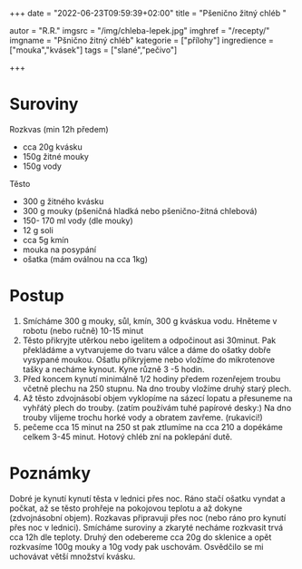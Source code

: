 +++
date = "2022-06-23T09:59:39+02:00"
title = "Pšenično žitný chléb "

autor = "R.R."
imgsrc = "/img/chleba-lepek.jpg"
imghref = "/recepty/"
imgname = "Pšnično žitný chléb"
kategorie = ["přílohy"]
ingredience = ["mouka","kvásek"]
tags = ["slané","pečivo"]


+++

# Suroviny
Rozkvas (min 12h předem)
- cca 20g kvásku 
- 150g žitné mouky
- 150g vody

Těsto
- 300 g žitného kvásku 
- 300 g mouky (pšeničná hladká nebo pšenično-žitná chlebová)
- 150- 170 ml vody (dle mouky)
- 12 g soli 
- cca 5g kmín 
- mouka na posypání
- ošatka (mám oválnou na cca 1kg)

# Postup

1. Smícháme 300 g mouky,  sůl, kmín, 300 g kváskua vodu. Hněteme v robotu (nebo ručně) 10-15 minut
2. Těsto přikryjte utěrkou nebo igelitem a odpočinout asi 30minut. Pak překládáme a vytvarujeme do tvaru válce a dáme do ošatky dobře vysypané moukou. Ošatlu přikryjeme nebo vložíme do mikrotenove tašky a necháme kynout. Kyne různě 3 -5 hodin. 
3. Před koncem kynutí minimálně 1/2 hodiny předem rozenřejem troubu včetně plechu na 250 stupnu. Na dno trouby vložíme druhý starý plech.
4. Až těsto zdvojnásobí objem vyklopíme na sázecí lopatu a přesuneme na vyhřátý plech do trouby. (zatím používám tuhé papírové desky:) Na dno trouby vlijeme trochu horké vody a obratem zavřeme. (rukavici!)
5. pečeme cca 15 minut na 250 st pak ztlumíme na cca 210 a dopékáme celkem 3-45 minut. Hotový chléb zní na poklepání dutě.


# Poznámky
Dobré je kynutí kynutí těsta v lednici přes noc. Ráno stačí ošatku vyndat a počkat, až se těsto prohřeje na pokojovou teplotu a až dokyne (zdvojnásobní objem).
Rozkavas připravuji přes noc (nebo ráno pro kynutí přes noc v lednici). Smícháme suroviny a zkaryté necháme rozkvasit trvá cca 12h dle teploty.
Druhý den odebereme cca 20g do sklenice a opět rozkvasíme 100g mouky a 10g vody pak uschovám. Osvědčilo se mi uchovávat větší množství kvásku.





<!--more-->